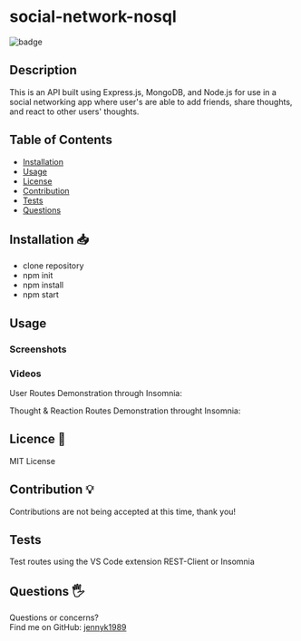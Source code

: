 # social-network-nosql
![badge](https://img.shields.io/badge/License-MIT-blue)
## Description
This is an API built using Express.js, MongoDB, and Node.js for use in a social networking app where user's are able to add friends, share thoughts, and react to other users' thoughts.
## Table of Contents 
* [Installation](#Installation)
* [Usage](#Usage)
* [License](#License)
* [Contribution](#Contribution)
* [Tests](#Tests)
* [Questions](#Questions)
## Installation 📥
* clone repository
* npm init
* npm install
* npm start
## Usage
### Screenshots

### Videos
User Routes Demonstration through Insomnia: 

Thought & Reaction Routes Demonstration throught Insomnia: 

## Licence 📃
MIT License
## Contribution 💡
Contributions are not being accepted at this time, thank you!
## Tests
Test routes using the VS Code extension REST-Client or Insomnia
## Questions 🖐️
Questions or concerns? </br>
Find me on GitHub: [jennyk1989](https://github.com/jennyk1989)

